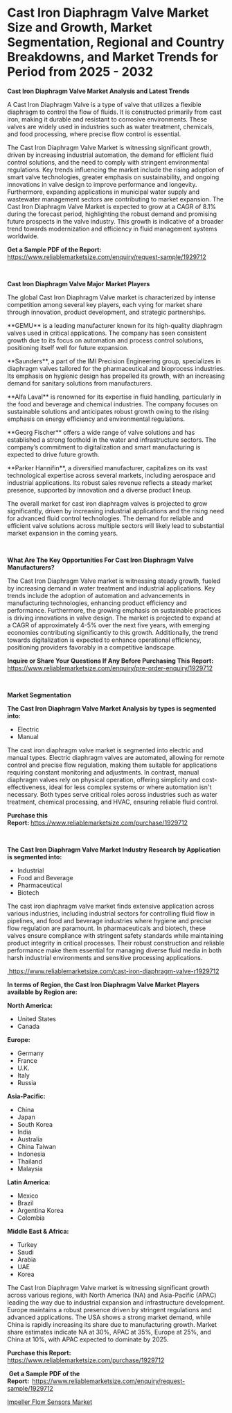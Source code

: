 <p><h1>Cast Iron Diaphragm Valve Market Size and Growth, Market Segmentation, Regional and Country Breakdowns, and Market Trends for Period from 2025 -  2032</h1></p><p><strong>Cast Iron Diaphragm Valve Market Analysis and Latest Trends</strong></p>
<p><p>A Cast Iron Diaphragm Valve is a type of valve that utilizes a flexible diaphragm to control the flow of fluids. It is constructed primarily from cast iron, making it durable and resistant to corrosive environments. These valves are widely used in industries such as water treatment, chemicals, and food processing, where precise flow control is essential.</p><p>The Cast Iron Diaphragm Valve Market is witnessing significant growth, driven by increasing industrial automation, the demand for efficient fluid control solutions, and the need to comply with stringent environmental regulations. Key trends influencing the market include the rising adoption of smart valve technologies, greater emphasis on sustainability, and ongoing innovations in valve design to improve performance and longevity. Furthermore, expanding applications in municipal water supply and wastewater management sectors are contributing to market expansion. The Cast Iron Diaphragm Valve Market is expected to grow at a CAGR of 8.1% during the forecast period, highlighting the robust demand and promising future prospects in the valve industry. This growth is indicative of a broader trend towards modernization and efficiency in fluid management systems worldwide.</p></p>
<p><strong>Get a Sample PDF of the Report:&nbsp;</strong> <a href="https://www.reliablemarketsize.com/enquiry/request-sample/1929712?utm_campaign=1131&utm_medium=2&utm_source=Github&utm_content=ia&utm_term=16012025&utm_id=cast-iron-diaphragm-valve">https://www.reliablemarketsize.com/enquiry/request-sample/1929712</a></p>
<p>&nbsp;</p>
<p><strong>Cast Iron Diaphragm Valve Major Market Players</strong></p>
<p><p>The global Cast Iron Diaphragm Valve market is characterized by intense competition among several key players, each vying for market share through innovation, product development, and strategic partnerships.</p><p>**GEMU** is a leading manufacturer known for its high-quality diaphragm valves used in critical applications. The company has seen consistent growth due to its focus on automation and process control solutions, positioning itself well for future expansion.</p><p>**Saunders**, a part of the IMI Precision Engineering group, specializes in diaphragm valves tailored for the pharmaceutical and bioprocess industries. Its emphasis on hygienic design has propelled its growth, with an increasing demand for sanitary solutions from manufacturers.</p><p>**Alfa Laval** is renowned for its expertise in fluid handling, particularly in the food and beverage and chemical industries. The company focuses on sustainable solutions and anticipates robust growth owing to the rising emphasis on energy efficiency and environmental regulations.</p><p>**Georg Fischer** offers a wide range of valve solutions and has established a strong foothold in the water and infrastructure sectors. The company’s commitment to digitalization and smart manufacturing is expected to drive future growth.</p><p>**Parker Hannifin**, a diversified manufacturer, capitalizes on its vast technological expertise across several markets, including aerospace and industrial applications. Its robust sales revenue reflects a steady market presence, supported by innovation and a diverse product lineup.</p><p>The overall market for cast iron diaphragm valves is projected to grow significantly, driven by increasing industrial applications and the rising need for advanced fluid control technologies. The demand for reliable and efficient valve solutions across multiple sectors will likely lead to substantial market expansion in the coming years.</p></p>
<p>&nbsp;</p>
<p><strong>What Are The Key Opportunities For Cast Iron Diaphragm Valve Manufacturers?</strong></p>
<p><p>The Cast Iron Diaphragm Valve market is witnessing steady growth, fueled by increasing demand in water treatment and industrial applications. Key trends include the adoption of automation and advancements in manufacturing technologies, enhancing product efficiency and performance. Furthermore, the growing emphasis on sustainable practices is driving innovations in valve design. The market is projected to expand at a CAGR of approximately 4-5% over the next five years, with emerging economies contributing significantly to this growth. Additionally, the trend towards digitalization is expected to enhance operational efficiency, positioning providers favorably in a competitive landscape.</p></p>
<p><strong>Inquire or Share Your Questions If Any Before Purchasing This Report:</strong> <a href="https://www.reliablemarketsize.com/enquiry/pre-order-enquiry/1929712?utm_campaign=1131&utm_medium=2&utm_source=Github&utm_content=ia&utm_term=16012025&utm_id=cast-iron-diaphragm-valve">https://www.reliablemarketsize.com/enquiry/pre-order-enquiry/1929712</a></p>
<p>&nbsp;</p>
<p><strong>Market Segmentation</strong></p>
<p><strong>The Cast Iron Diaphragm Valve Market Analysis by types is segmented into:</strong></p>
<p><ul><li>Electric</li><li>Manual</li></ul></p>
<p><p>The cast iron diaphragm valve market is segmented into electric and manual types. Electric diaphragm valves are automated, allowing for remote control and precise flow regulation, making them suitable for applications requiring constant monitoring and adjustments. In contrast, manual diaphragm valves rely on physical operation, offering simplicity and cost-effectiveness, ideal for less complex systems or where automation isn't necessary. Both types serve critical roles across industries such as water treatment, chemical processing, and HVAC, ensuring reliable fluid control.</p></p>
<p><strong>Purchase this Report:&nbsp;</strong><a href="https://www.reliablemarketsize.com/purchase/1929712?utm_campaign=1131&utm_medium=2&utm_source=Github&utm_content=ia&utm_term=16012025&utm_id=cast-iron-diaphragm-valve">https://www.reliablemarketsize.com/purchase/1929712</a></p>
<p>&nbsp;</p>
<p><strong>The Cast Iron Diaphragm Valve Market Industry Research by Application is segmented into:</strong></p>
<p><ul><li>Industrial</li><li>Food and Beverage</li><li>Pharmaceutical</li><li>Biotech</li></ul></p>
<p><p>The cast iron diaphragm valve market finds extensive application across various industries, including industrial sectors for controlling fluid flow in pipelines, and food and beverage industries where hygiene and precise flow regulation are paramount. In pharmaceuticals and biotech, these valves ensure compliance with stringent safety standards while maintaining product integrity in critical processes. Their robust construction and reliable performance make them essential for managing diverse fluid media in both harsh industrial environments and sensitive processing applications.</p></p>
<p><a href="https://www.reliablemarketsize.com/cast-iron-diaphragm-valve-r1929712?utm_campaign=1131&utm_medium=2&utm_source=Github&utm_content=ia&utm_term=16012025&utm_id=cast-iron-diaphragm-valve">&nbsp;https://www.reliablemarketsize.com/cast-iron-diaphragm-valve-r1929712</a></p>
<p><strong>In terms of Region, the Cast Iron Diaphragm Valve Market Players available by Region are:</strong></p>
<p>
    <p> <strong> North America: </strong>
        <ul>
            <li>United States</li>
            <li>Canada</li>
        </ul>
        </p> 
    <p> <strong> Europe: </strong>
        <ul>
            <li>Germany</li>
            <li>France</li>
            <li>U.K.</li>
            <li>Italy</li>
            <li>Russia</li>
        </ul>
        </p> 
    <p> <strong> Asia-Pacific: </strong>
        <ul>
            <li>China</li>
            <li>Japan</li>
            <li>South Korea</li>
            <li>India</li>
            <li>Australia</li>
            <li>China Taiwan</li>
            <li>Indonesia</li>
            <li>Thailand</li>
            <li>Malaysia</li>
        </ul>
        </p> 
    <p> <strong> Latin America: </strong>
        <ul>
            <li>Mexico</li>
            <li>Brazil</li>
            <li>Argentina Korea</li>
            <li>Colombia</li>
        </ul>
        </p> 
    <p> <strong> Middle East & Africa: </strong>
        <ul>
            <li>Turkey</li>
            <li>Saudi</li>
            <li>Arabia</li>
            <li>UAE</li>
            <li>Korea</li>
        </ul>
    </p>
    </p>
<p><p>The Cast Iron Diaphragm Valve market is witnessing significant growth across various regions, with North America (NA) and Asia-Pacific (APAC) leading the way due to industrial expansion and infrastructure development. Europe maintains a robust presence driven by stringent regulations and advanced applications. The USA shows a strong market demand, while China is rapidly increasing its share due to manufacturing growth. Market share estimates indicate NA at 30%, APAC at 35%, Europe at 25%, and China at 10%, with APAC expected to dominate by 2025.</p></p>
<p><strong>Purchase this Report: </strong><a href="https://www.reliablemarketsize.com/purchase/1929712?utm_campaign=1131&utm_medium=2&utm_source=Github&utm_content=ia&utm_term=16012025&utm_id=cast-iron-diaphragm-valve">https://www.reliablemarketsize.com/purchase/1929712</a></p>
<p>&nbsp;<strong>Get a Sample PDF of the Report:&nbsp;&nbsp;</strong><a href="https://www.reliablemarketsize.com/enquiry/request-sample/1929712?utm_campaign=1131&utm_medium=2&utm_source=Github&utm_content=ia&utm_term=16012025&utm_id=cast-iron-diaphragm-valve">https://www.reliablemarketsize.com/enquiry/request-sample/1929712</a></p>
<p><strong></strong></p>
<p><p><a href="https://github.com/CliffMedina6/Market-Research-Report-List-7/blob/main/impeller-flow-sensors-market.md?utm_campaign=1131&utm_medium=2&utm_source=Github&utm_content=ia&utm_term=16012025&utm_id=cast-iron-diaphragm-valve">Impeller Flow Sensors Market</a></p></p>